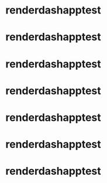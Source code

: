 # renderdashapptest
# renderdashapptest
# renderdashapptest
# renderdashapptest
# renderdashapptest
# renderdashapptest
# renderdashapptest
